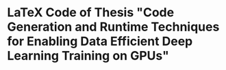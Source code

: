 # LaTeX Code of Thesis "Code Generation and Runtime Techniques for Enabling Data Efficient Deep Learning Training on GPUs"
